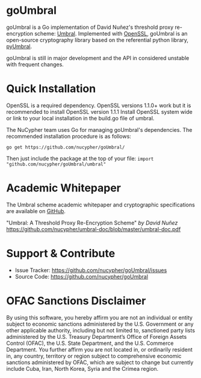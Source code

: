 # goUmbral

goUmbral is a Go implementation of David Nuñez's threshold proxy re-encryption scheme: [Umbral][1].
Implemented with [OpenSSL][2], goUmbral is an open-source cryptography library based on the referential
python library, [pyUmbral][3].

[1]: https://github.com/nucypher/umbral-doc/blob/master/umbral-doc.pdf  "Umbral"
[2]: https://www.openssl.org/                                           "OpenSSL"
[3]: https://github.com/nucypher/pyUmbral/                              "pyUmbral"

goUmbral is still in major development and the API in considered unstable with frequent changes.

Quick Installation
==================

OpenSSL is a required dependency. OpenSSL versions 1.1.0+ work but it is recommended to install OpenSSL version 1.1.1
Install OpenSSL system wide or link to your local installation in the build.go file of umbral.

The NuCypher team uses Go for managing goUmbral's dependencies.
The recommended installation procedure is as follows:

`
go get https://github.com/nucypher/goUmbral/
`

Then just include the package at the top of your file: `import "github.com/nucypher/goUmbral/umbral"`

Academic Whitepaper
====================

The Umbral scheme academic whitepaper and cryptographic specifications
are available on [GitHub][1].

  "Umbral: A Threshold Proxy Re-Encryption Scheme"
  *by David Nuñez*
  https://github.com/nucypher/umbral-doc/blob/master/umbral-doc.pdf

Support & Contribute
=====================

- Issue Tracker: https://github.com/nucypher/goUmbral/issues
- Source Code: https://github.com/nucypher/goUmbral

OFAC Sanctions Disclaimer
=========================

By using this software, you hereby affirm you are not an individual or entity subject to economic sanctions administered by the U.S. Government or any other applicable authority, including but not limited to, sanctioned party lists administered by the U.S. Treasury Department’s Office of Foreign Assets Control (OFAC), the U.S. State Department, and the U.S. Commerce Department.  You further affirm you are not located in, or ordinarily resident in, any country, territory or region subject to comprehensive economic sanctions administered by OFAC, which are subject to change but currently include Cuba, Iran, North Korea, Syria and the Crimea region.

